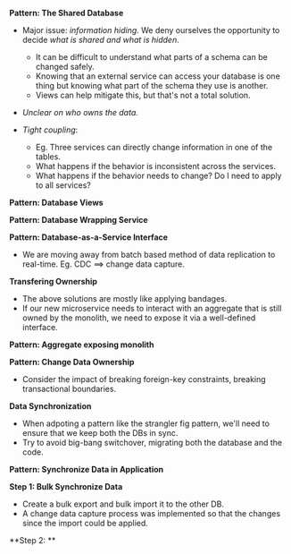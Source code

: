 **Pattern: The Shared Database**
* Major issue: *information hiding*. We deny ourselves the opportunity to decide *what is shared and what is hidden*.
    * It can be difficult to understand what parts of a schema can be changed safely.
    * Knowing that an external service can access your database is one thing but knowing what part of the schema they use is another.
    * Views can help mitigate this, but that's not a total solution.

* *Unclear on who owns the data.*

* *Tight coupling*: 
    * Eg. Three services can directly change information in one of the tables.
    * What happens if the behavior is inconsistent across the services.
    * What happens if the behavior needs to change? Do I need to apply to all services?

**Pattern: Database Views**

**Pattern: Database Wrapping Service**

**Pattern: Database-as-a-Service Interface**
* We are moving away from batch based method of data replication to real-time. Eg. CDC ==> change data capture.

**Transfering Ownership**
* The above solutions are mostly like applying bandages.
* If our new microservice needs to interact with an aggregate that is still owned by the monolith, we need to expose it via a well-defined interface.

**Pattern: Aggregate exposing monolith**

**Pattern: Change Data Ownership**
* Consider the impact of breaking foreign-key constraints, breaking transactional boundaries.

**Data Synchronization**
* When adpoting a pattern like the strangler fig pattern, we'll need to ensure that we keep both the DBs in sync.
* Try to avoid big-bang switchover, migrating both the database and the code.

**Pattern: Synchronize Data in Application**

**Step 1: Bulk Synchronize Data**
* Create a bulk export and bulk import it to the other DB.
* A change data capture process was implemented so that the changes since the import could be applied.

**Step 2: **